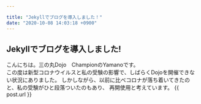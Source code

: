 ```yaml
---

title: "Jekyllでブログを導入しました！"
date: "2020-10-08 14:03:18 +0900"
---
```

## Jekyllでブログを導入しました!
こんにちは。三の丸Dojo　ChampionのYamanoです。  
この度は新型コロナウイルスと私の受験の影響で、しばらくDojoを開催できない状況にありました。
しかしながら、以前に比べコロナが落ち着いてきたのと、私の受験がひと段落ついたのもあり、
再開使用と考えています。
{{ post.url }}
